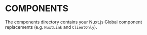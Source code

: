 # COMPONENTS

The components directory contains your Nuxt.js Global component replacements (e.g. `NuxtLink` and `ClientOnly`).
